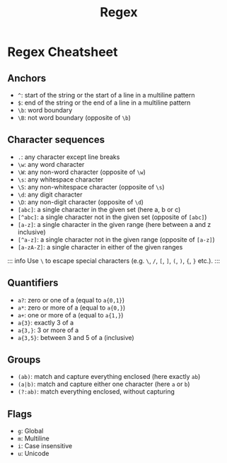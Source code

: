 ﻿---
title: 'Regex'
tags: ['Regex']
---

# Regex Cheatsheet

## Anchors
* ``^``: start of the string or the start of a line in a multiline pattern
* ``$``: end of the string or the end of a line in a multiline pattern
* ``\b``: word boundary 
* ``\B``: not word boundary (opposite of ``\b``)

## Character sequences
* ``.``: any character except line breaks
* ``\w``: any word character
* ``\W``: any non-word character (opposite of ``\w``)
* ``\s``: any whitespace character
* ``\S``: any non-whitespace character (opposite of ``\s``)
* ``\d``: any digit character
* ``\D``: any non-digit character (opposite of ``\d``)
* ``[abc]``: a single character in the given set (here a, b or c)
* ``[^abc]``: a single character not in the given set (opposite of ``[abc]``)
* ``[a-z]``: a single character in the given range (here between a and z inclusive)
* ``[^a-z]``: a single character not in the given range (opposite of ``[a-z]``)
* ``[a-zA-Z]``: a single character in either of the given ranges

::: info
Use ``\`` to escape special characters (e.g. ``\``, ``/``, ``[``, ``]``, ``(``, ``)``, ``{``, ``}`` etc.).
:::

## Quantifiers
* ``a?``: zero or one of a (equal to ``a{0,1}``)
* ``a*``: zero or more of a (equal to ``a{0,}``)
* ``a+``: one or more of a (equal to ``a{1,}``)
* ``a{3}``: exactly 3 of a
* ``a{3,}``: 3 or more of a
* ``a{3,5}``: between 3 and 5 of a (inclusive)
  
## Groups
* ``(ab)``: match and capture everything enclosed (here exactly ``ab``)
* ``(a|b)``: match and capture either one character (here ``a`` or ``b``)
* ``(?:ab)``: match everything enclosed, without capturing

## Flags
* ``g``: Global
* ``m``: Multiline
* ``i``: Case insensitive
* ``u``: Unicode